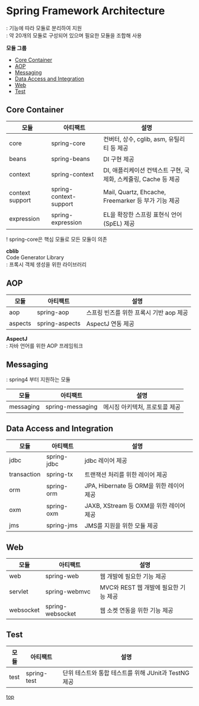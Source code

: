 # Spring Framework Architecture
: 기능에 따라 모듈로 분리하여 지원    
: 약 20개의 모듈로 구성되어 있으며 필요한 모듈을 조합해 사용     


**모듈 그룹**
- [Core Container](#core-container)
- [AOP](#aop)
- [Messaging](#messaging)
- [Data Access and Integration](#data-access-and-intergraion)
- [Web](#web)
- [Test](#test)



## Core Container

모듈 | 아티팩트 | 설명
---|---|---
core            | spring-core  | 컨버터, 상수, cglib, asm, 유틸리티 등 제공   
beans           | spring-beans | DI 구현 제공  
context         | spring-context | DI, 애플리케이션 컨텍스트 구현, 국제화, 스케쥴링, Cache 등 제공
context support | spring-context-support | Mail, Quartz, Ehcache, Freemarker 등 부가 기능 제공   
expression      | spring-expression | EL을 확장한 스프링 표현식 언어(SpEL) 제공

! spring-core은 핵심 모듈로 모든 모듈이 의존   


**cblib**  
Code Generator Library  
: 프록시 객체 생성을 위한 라이브러리    



## AOP

모듈 | 아티팩트 | 설명
---|---|---
aop             | spring-aop	 | 스프링 빈즈를 위한 프록시 기반 aop 제공
aspects         | spring-aspects | AspectJ 연동 제공


**AspectJ**  
: 자바 언어를 위한 AOP 프레임워크   



## Messaging
: spring4 부터 지원하는 모듈      

모듈 | 아티팩트 | 설명
---|---|---
messaging       | spring-messaging | 메시징 아키텍처, 프로토콜 제공



## Data Access and Integration

모듈 | 아티팩트 | 설명
---|---|---
jdbc           | spring-jdbc | jdbc 레이어 제공
transaction    | spring-tx | 트랜잭션 처리를 위한 레이어 제공   
orm            | spring-orm | JPA, Hibernate 등 ORM을 위한 레이어 제공   
oxm            | spring-oxm | JAXB, XStream 등 OXM을 위한 레이어 제공  
jms            | spring-jms | JMS를 지원을 위한 모듈 제공  



## Web

모듈 | 아티팩트 | 설명
---|---|---
web          | spring-web | 웹 개발에 필요한 기능 제공    
servlet      | spring-webmvc | MVC와 REST 웹 개발에 필요한 기능 제공
websocket    | spring-websocket | 웹 소켓 연동을 위한 기능 제공  



## Test

모듈 | 아티팩트 | 설명
---|---|---
test            | spring-test | 단위 테스트와 통합 테스트를 위해 JUnit과 TestNG 제공   



[top](#)
